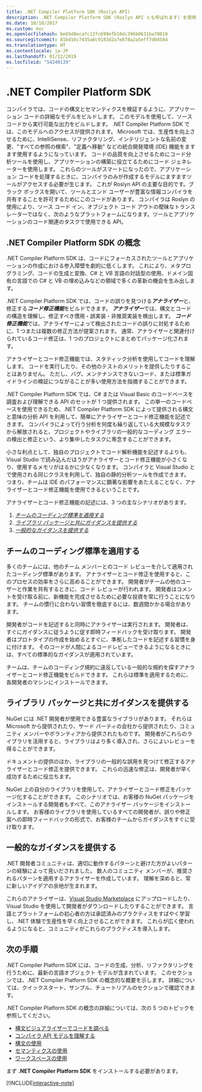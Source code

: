 ```yaml
---
title: .NET Compiler Platform SDK (Roslyn API)
description: .NET Compiler Platform SDK (Roslyn API とも呼ばれます) を使用して、.NET コードを理解し、エラーを見つけて、そのエラーを修正する方法について説明します。
ms.date: 10/10/2017
ms.custom: mvc
ms.openlocfilehash: be65d8ecafc13fc699efb10dc396b0631ba70810
ms.sourcegitcommit: 81bd16c7435a8c9183d2a7e878a2a5eff7d04584
ms.translationtype: HT
ms.contentlocale: ja-JP
ms.lasthandoff: 01/12/2019
ms.locfileid: "54249139"
---
```

# <a name="the-net-compiler-platform-sdk"></a>.NET Compiler Platform SDK

コンパイラでは、コードの構文とセマンティクスを検証するように、アプリケーション コードの詳細なモデルをビルドします。 このモデルを使用して、ソース コードから実行可能な出力をビルドします。 .NET Compiler Platform SDK では、このモデルへのアクセスが提供されます。 Microsoft では、生産性を向上させるために、IntelliSense、リファクタリング、インテリジェントな名前の変更、"すべての参照の検索"、"定義へ移動" などの統合開発環境 (IDE) 機能をますます使用するようになっています。 コードの品質を向上させるためにコード分析ツールを使用し、アプリケーションの構築に役立てるためにコード ジェネレーターを使用します。 これらのツールがスマートになったので、アプリケーション コードを処理するときに、コンパイラのみが作成するモデルにますますツールがアクセスする必要が生じます。 これが Roslyn API の主要な目的です。ブラック ボックスを開いて、ツールとエンド ユーザーが豊富な情報コンパイラを共有することを許可するためにこのコードがあります。
コンパイラは Roslyn の使用により、ソース コード イン、オブジェクト コード アウトの曖昧なトランスレーターではなく、次のようなプラットフォームになります。ツールとアプリケーションのコード関連のタスクで使用できる API。

## <a name="net-compiler-platform-sdk-concepts"></a>.NET Compiler Platform SDK の概念

.NET Compiler Platform SDK は、コードにフォーカスされたツールとアプリケーションの作成における参入障壁を劇的に低くします。 これにより、メタプログラミング、コードの生成と変換、C# と VB 言語の対話型の使用、ドメイン固有の言語での C# と VB の埋め込みなどの領域で多くの革新の機会を生み出します。

.NET Compiler Platform SDK では、コードの誤りを見つける***アナライザー***と、修正する***コード修正機能***をビルドできます。 ***アナライザー***では、構文とコードの構造を理解し、修正すべき慣用・誤実装・非推奨実装を検出します。 ***コード修正機能***では、アナライザーによって検出されたコードの誤りに対処するために、1 つまたは複数の修正方法が提案されます。 通常、アナライザーと関連付けられているコード修正は、1 つのプロジェクトにまとめてパッケージ化されます。 

アナライザーとコード修正機能では、スタティック分析を使用してコードを理解します。 コードを実行したり、その他のテストのメリットを提供したりすることはありません。 ただし、バグ、メンテナンスできないコード、または標準ガイドラインの検証につながることが多い使用方法を指摘することができます。

.NET Compiler Platform SDK では、C# または Visual Basic のコードベースを調査および理解できる API のセットが 1 つ提供されます。 この単一のコードベースを使用できるため、.NET Compiler Platform SDK によって提供される構文と意味の分析 API を利用して、簡単にアナライザーとコード修正機能を記述できます。 コンパイラによって行う分析を何度も繰り返している大規模なタスクから解放されると、プロジェクトやライブラリの一般的なコーディング エラーの検出と修正という、より集中したタスクに専念することができます。

小さな利点として、独自のプロジェクトでコード解析機能を記述するよりも、Visual Studio で読み込んだほうがアナライザーとコード修正機能が小さくなり、使用するメモリがはるかに少なくなります。 コンパイラと Visual Studio とで使用される同じクラスを利用して、独自の静的分析ツールを作成できます。 つまり、チームは IDE のパフォーマンスに顕著な影響をあたえることなく、アナライザーとコード修正機能を使用できるということです。

アナライザーとコード修正機能の記述には、3 つの主なシナリオがあります。

1. [*チームのコーディング標準を適用する*](#enforce-team-coding-standards)
1. [*ライブラリ パッケージと共にガイダンスを提供する*](#provide-guidance-with-library-packages)
1. [*一般的なガイダンスを提供する*](#provide-general-guidance)

## <a name="enforce-team-coding-standards"></a>チームのコーディング標準を適用する

多くのチームには、他のチーム メンバーとのコード レビューを介して適用されたコーディング標準があります。 アナライザーとコード修正を使用すると、このプロセスの効率をさらに高めることができます。 開発者がチームの他のユーザーと作業を共有するときに、コード レビューが行われます。 開発者はコメントを受け取る前に、新機能を完成させるために必要な投資を常に行うことになります。 チームの慣行に合わない習慣を徹底するには、数週間かかる場合があります。

開発者がコードを記述すると同時にアナライザーは実行されます。 開発者は、すぐにガイダンスに従うように促す即時フィードバックを受け取ります。 開発者はプロトタイプの作成を始めるとすぐに、準拠したコードを記述する習慣を身に付けます。 そのコードが人間によるコードレビューできるようになるときには、すべての標準的なガイダンスが適用されています。

チームは、チームのコーディング規約に違反している一般的な規約を探すアナライザーとコード修正機能をビルドできます。 これらは標準を適用するために、各開発者のマシンにインストールできます。

## <a name="provide-guidance-with-library-packages"></a>ライブラリ パッケージと共にガイダンスを提供する

NuGet には .NET 開発者が使用できる豊富なライブラリがあります。
それらは Microsoft から提供されたり、サード パーティの会社から提供されたり、コミュニティ メンバーやボランティアから提供されたものです。 開発者がこれらのライブラリを活用すると、ライブラリはより多く導入され、さらによいレビューを得ることができます。

ドキュメントの提供のほか、ライブラリの一般的な誤用を見つけて修正するアナライザーとコード修正を提供できます。 これらの迅速な修正は、開発者が早く成功するために役立ちます。 

NuGet 上の自分のライブラリを使用して、アナライザーとコード修正をパッケージ化することができます。 このシナリオでは、お客様の NuGet パッケージをインストールする開発者もすべて、このアナライザー パッケージをインストールします。 お客様のライブラリを使用しているすべての開発者が、誤りや修正案への即時フィードバックの形式で、お客様のチームからガイダンスをすぐに受け取ります。

## <a name="provide-general-guidance"></a>一般的なガイダンスを提供する

.NET 開発者コミュニティは、適切に動作するパターンと避けた方がよいパターンの経験によって見いだされました。 数人のコミュニティ メンバーが、推奨されるパターンを適用するアナライザーを作成しています。 理解を深めると、常に新しいアイデアの余地が生まれます。

これらのアナライザーは、[Visual Studio Marketplace](https://marketplace.visualstudio.com/vs) にアップロードしたり、Visual Studio を使用して開発者がダウンロードしたりすることができます。 言語とプラットフォームの初心者の方は承認済みのプラクティスをすばやく学習し、.NET 体験で生産性を早く向上させることができます。 これらが広く使われるようになると、コミュニティがこれらのプラクティスを導入します。

## <a name="next-steps"></a>次の手順

.NET Compiler Platform SDK には、コードの生成、分析、リファクタリングを行うために、最新の言語オブジェクト モデルが含まれています。 このセクションでは、.NET Compiler Platform SDK の概念的な概要を示します。 詳細については、クイックスタート、サンプル、チュートリアルのセクションで確認できます。

.NET Compiler Platform SDK の概念の詳細については、次の 5 つのトピックを参照してください。

 - [構文ビジュアライザーでコードを調べる](syntax-visualizer.md)
 - [コンパイラ API モデルを理解する](compiler-api-model.md)
 - [構文の使用](work-with-syntax.md)
 - [セマンティクスの使用](work-with-semantics.md)
 - [ワークスペースの使用](work-with-workspace.md)
 
まず **.NET Compiler Platform SDK** をインストールする必要があります。

[!INCLUDE[interactive-note](~/includes/roslyn-installation.md)]

<!--

Turn this on as more of the conceptual content is in place:
- Try the [Quickstarts](quickstart/index.md) to create your first tutorial.
- Experiment with one of the [Tutorials](tutorials/index.md).
- Explore the [Samples](samples/index.md) to see some simple analyzers.
- Read the [Concepts](concepts/index.md) to understand the ideas behind analyzers and code fixes.

-->
